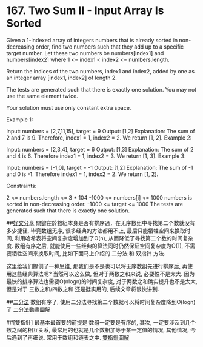 # 167. Two Sum II - Input Array Is Sorted

Given a 1-indexed array of integers numbers that is already sorted in non-decreasing order, find two numbers such that they add up to a specific target number. Let these two numbers be numbers[index1] and numbers[index2] where 1 <= index1 < index2 <= numbers.length.

Return the indices of the two numbers, index1 and index2, added by one as an integer array [index1, index2] of length 2.

The tests are generated such that there is exactly one solution. You may not use the same element twice.

Your solution must use only constant extra space.

 

Example 1:

Input: numbers = [2,7,11,15], target = 9
Output: [1,2]
Explanation: The sum of 2 and 7 is 9. Therefore, index1 = 1, index2 = 2. We return [1, 2].
Example 2:

Input: numbers = [2,3,4], target = 6
Output: [1,3]
Explanation: The sum of 2 and 4 is 6. Therefore index1 = 1, index2 = 3. We return [1, 3].
Example 3:

Input: numbers = [-1,0], target = -1
Output: [1,2]
Explanation: The sum of -1 and 0 is -1. Therefore index1 = 1, index2 = 2. We return [1, 2].
 

Constraints:

2 <= numbers.length <= 3 * 104
-1000 <= numbers[i] <= 1000
numbers is sorted in non-decreasing order.
-1000 <= target <= 1000
The tests are generated such that there is exactly one solution.


##[好文分享](https://leetcode-cn.com/problems/two-sum-ii-input-array-is-sorted/solution/shu-zu-liang-shu-zhi-he-iiyou-xu-shu-zu-punf4/)
關鍵在於數組本身是否有排序過，在无序数组中寻找第二个数就没有多少捷径, 毕竟数组无序, 很多经典的方法都用不上, 最后只能牺牲空间来换取时间, 利用哈希表将空间复杂度增加到了O(n), 从而降低了寻找第二个数的时间复杂度.
数组有序之后, 就能使用一些经典的算法同时仍然保证空间复杂度为O(1), 不需要牺牲空间来换取时间, 比如下面马上介绍的 二分法 和 双指针 方法.

这里给我们提供了一种思维, 那我们是不是也可以将无序数组先进行排序后, 再使用这些经典算法呢? 当然可以这么做, 但对于两数之和来说, 必要性不是太大. 因为最快的排序算法也需要O(nlogn)的时间复杂度, 对于两数之和确实提升也不是太大, 但是对于 三数之和/四数之和 还是挺实用的, 后续文章将很快讲到.

##[二分法](https://leetcode-cn.com/problems/search-insert-position/solution/shu-zu-zong-jie-liao-er-fen-cha-zhao-de-w61pe/)
数组有序了, 使用二分法寻找第二个数就可以将时间复杂度降到O(logn)了
[二分法動畫圖解](https://leetcode-cn.com/problems/two-sum-ii-input-array-is-sorted/solution/dui-zhuang-zhi-zhen-167-liang-shu-zhi-he-uoc7/)

##[雙指針]
最基本最首要的前提是 数组一定要是有序的, 其次, 一定要涉及到几个数之间的相互关系, 最常用的也就是几个数相加等于某一定值的情况, 其他情况, 今后遇到了再细说. 常用于数组和链表之中.
[雙指針圖解](https://leetcode-cn.com/problems/two-sum-ii-input-array-is-sorted/solution/yi-zhang-tu-gao-su-ni-on-de-shuang-zhi-zhen-jie-fa/)
